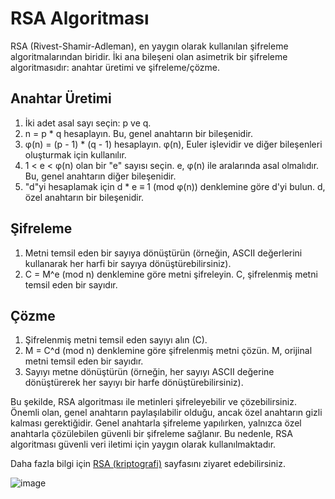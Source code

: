 # RSA Algoritması

RSA (Rivest-Shamir-Adleman), en yaygın olarak kullanılan şifreleme algoritmalarından biridir. İki ana bileşeni olan asimetrik bir şifreleme algoritmasıdır: anahtar üretimi ve şifreleme/çözme.

## Anahtar Üretimi

1. İki adet asal sayı seçin: p ve q.
2. n = p * q hesaplayın. Bu, genel anahtarın bir bileşenidir.
3. φ(n) = (p - 1) * (q - 1) hesaplayın. φ(n), Euler işlevidir ve diğer bileşenleri oluşturmak için kullanılır.
4. 1 < e < φ(n) olan bir "e" sayısı seçin. e, φ(n) ile aralarında asal olmalıdır. Bu, genel anahtarın diğer bileşenidir.
5. "d"yi hesaplamak için d * e ≡ 1 (mod φ(n)) denklemine göre d'yi bulun. d, özel anahtarın bir bileşenidir.

## Şifreleme

1. Metni temsil eden bir sayıya dönüştürün (örneğin, ASCII değerlerini kullanarak her harfi bir sayıya dönüştürebilirsiniz).
2. C = M^e (mod n) denklemine göre metni şifreleyin. C, şifrelenmiş metni temsil eden bir sayıdır.

## Çözme

1. Şifrelenmiş metni temsil eden sayıyı alın (C).
2. M = C^d (mod n) denklemine göre şifrelenmiş metni çözün. M, orijinal metni temsil eden bir sayıdır.
3. Sayıyı metne dönüştürün (örneğin, her sayıyı ASCII değerine dönüştürerek her sayıyı bir harfe dönüştürebilirsiniz).

Bu şekilde, RSA algoritması ile metinleri şifreleyebilir ve çözebilirsiniz. Önemli olan, genel anahtarın paylaşılabilir olduğu, ancak özel anahtarın gizli kalması gerektiğidir. Genel anahtarla şifreleme yapılırken, yalnızca özel anahtarla çözülebilen güvenli bir şifreleme sağlanır. Bu nedenle, RSA algoritması güvenli veri iletimi için yaygın olarak kullanılmaktadır.

Daha fazla bilgi için [RSA (kriptografi)](https://tr.wikipedia.org/wiki/RSA_(kriptografi)) sayfasını ziyaret edebilirsiniz.


![image](https://github.com/ugurcomptech/RSA/assets/133202238/d2eb7904-ce10-4853-8bed-b703eaaabcf1)
